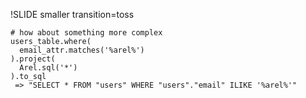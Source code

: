 !SLIDE smaller transition=toss

    # how about something more complex
    users_table.where(
      email_attr.matches('%arel%')
    ).project(
      Arel.sql('*')
    ).to_sql
     => "SELECT * FROM "users" WHERE "users"."email" ILIKE '%arel%'"

